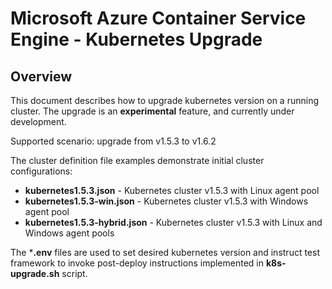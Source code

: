 # Microsoft Azure Container Service Engine - Kubernetes Upgrade

## Overview

This document describes how to upgrade kubernetes version on a running cluster.
The upgrade is an **experimental** feature, and currently under development.

Supported scenario: upgrade from v1.5.3 to v1.6.2

The cluster definition file examples demonstrate initial cluster configurations:
- **kubernetes1.5.3.json** - Kubernetes cluster v1.5.3 with Linux agent pool
- **kubernetes1.5.3-win.json** - Kubernetes cluster v1.5.3 with Windows agent pool
- **kubernetes1.5.3-hybrid.json** - Kubernetes cluster v1.5.3 with Linux and Windows agent pools

The ***.env** files are used to set desired kubernetes version and instruct test framework to invoke post-deploy instructions implemented in **k8s-upgrade.sh** script.
